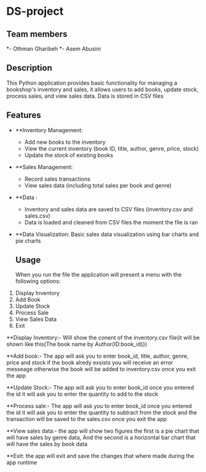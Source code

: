 # DS-project
## Team members
*- Othman Gharibeh
*- Asem Abusini
## Description

This Python application provides basic functionality for managing a bookshop's inventory and sales, it allows users to add books, update stock, process sales, and view sales data. Data is stored in CSV files 

## Features

- **Inventory Management:
    -   Add new books to the inventory
    -   View the current inventory (book ID, title, author, genre, price, stock)
    -   Update the stock of existing books
- **Sales Management:
    -   Record sales transactions
    -   View sales data (including total sales per book and genre)
- **Data :
    -   Inventory and sales data are saved to CSV files (inventory.csv and sales.csv)
    -   Data is loaded and cleaned from CSV files the moment the file is ran
      
- **Data Visualization: Basic sales data visualization using bar charts and pie charts

  ## Usage

  When you run the file the application will present a menu with the following options:

1.  Display Inventory
2.  Add Book
3.  Update Stock
4.  Process Sale
5.  View Sales Data
6.  Exit

**Display Inventory:-
  Will show the conent of the inventory.csv file(it will be shown like this{The book name by Author(ID:book_id)})

**Add book:-
  The app will ask you to enter book_id, title, author, genre, price and stock if the book alredy exsists you will receive an error messeage otherwise the book will be added to inventory.csv once you exit the app

**Update Stock:-
  The app will ask you to enter book_id once you entered the id it will ask you to enter the quantity to add to the stock

**Process sale:-
  The app will ask you to enter book_id once you entered the id it will ask you to enter the quantity to subtract from the stock and the transaction will be saved to the sales.csv once you exit the app

**View sales data:-
  the app will show two figures the first is a pie chart that will have sales by genre data, And the second is a horizontal bar chart that will have the sales by book data

**Exit:
  the app will exit and save the changes that where made during the app runtime

